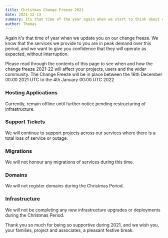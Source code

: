 ```yaml
---
title: Christmas Change Freeze 2021
date: 2021-12-13
summary: Its that time of the year again when we start to think about changes and maintenance around the Christmas Period
author: Thomas
---
```


Again it's that time of year when we update you on our change freeze.
We know that the services we provide to you are in peak demand over this period, and we want to give you confidence that they will operate as expected, without interruption.

Please read through the contents of this page to see when and how the change freeze 2021-22 will affect your projects, users and the wider community. The Change Freeze will be in place between the 16th December 00:00 2021 UTC to the 4th January 00:00 UTC 2022.

### Hosting Applications
Currently, remain offline until further notice pending restructuring of infrastructure.

### Support Tickets
We will continue to support projects across our services where there is a total loss of service or outage.

### Migrations
We will not honour any migrations of services during this time.

### Domains
We will not register domains during the Christmas Period.

### Infrastructure
We will not be completing any new infrastructure upgrades or deployments during the Christmas Period.

Thank you so much for being so supportive during 2021, and we wish you, your families, project and associates, a pleasant festive break.


